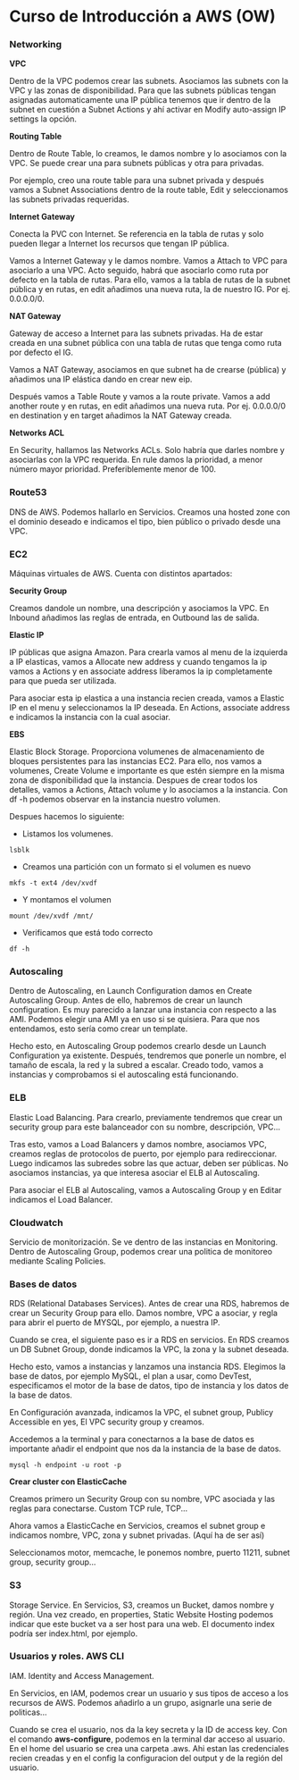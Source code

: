 # Curso de Introducción a AWS (OW)

### Networking

**VPC**

Dentro de la VPC podemos crear las subnets. Asociamos las subnets con la VPC y las zonas de disponibilidad.
Para que las subnets públicas tengan asignadas automaticamente una IP pública tenemos que ir dentro de la subnet en cuestión a Subnet Actions y ahí activar en Modify auto-assign IP settings la opción.

**Routing Table**

Dentro de Route Table, lo creamos, le damos nombre y lo asociamos con la VPC. Se puede crear una para subnets públicas y otra para privadas. 

Por ejemplo, creo una route table para una subnet privada y después vamos a Subnet Associations dentro de la route table, Edit y seleccionamos las subnets privadas requeridas.

**Internet Gateway**

Conecta la PVC con Internet. Se referencia en la tabla de rutas y solo pueden llegar a Internet los recursos que tengan IP pública.

Vamos a Internet Gateway y le damos nombre. Vamos a Attach to VPC para asociarlo a una VPC. Acto seguido, habrá que asociarlo como ruta por defecto en la tabla de rutas. Para ello, vamos a la tabla de rutas de la subnet pública y en rutas, en edit añadimos una nueva ruta, la de nuestro IG. Por ej. 0.0.0.0/0.

**NAT Gateway**

Gateway de acceso a Internet para las subnets privadas. Ha de estar creada en una subnet pública con una tabla de rutas que tenga como ruta por defecto el IG.

Vamos a NAT Gateway, asociamos en que subnet ha de crearse (pública) y añadimos una IP elástica dando en crear new eip. 

Después vamos a Table Route y vamos a la route private. Vamos a add another route y en rutas, en edit añadimos una nueva ruta. Por ej. 0.0.0.0/0 en destination y en target añadimos la NAT Gateway creada.

**Networks ACL**

En Security, hallamos las Networks ACLs. Solo habría que darles nombre y asociarlas con la VPC requerida. En rule damos la prioridad, a menor número mayor prioridad. Preferiblemente menor de 100.

### Route53

DNS de AWS. Podemos hallarlo en Servicios. Creamos una hosted zone con el dominio deseado e indicamos el tipo, bien público o privado desde una VPC. 

### EC2

Máquinas virtuales de AWS. Cuenta con distintos apartados:

**Security Group**

Creamos dandole un nombre, una descripción y asociamos la VPC. En Inbound añadimos las reglas de entrada, en Outbound las de salida. 

**Elastic IP**

IP públicas que asigna Amazon. Para crearla vamos al menu de la izquierda a IP elasticas, vamos a Allocate new address y cuando tengamos la ip vamos a Actions y en associate address liberamos la ip completamente para que pueda ser utilizada.

Para asociar esta ip elastica a una instancia recien creada, vamos a Elastic IP en el menu y seleccionamos la IP deseada. En Actions, associate address e indicamos la instancia con la cual asociar. 

**EBS**

Elastic Block Storage. Proporciona volumenes de almacenamiento de bloques persistentes para las instancias EC2. Para ello, nos vamos a volumenes, Create Volume e importante es que estén siempre en la misma zona de disponibilidad que la instancia. Despues de crear todos los detalles, vamos a Actions, Attach volume y lo asociamos a la instancia. Con df -h podemos observar en la instancia nuestro volumen. 

Despues hacemos lo siguiente:

* Listamos los volumenes.

```
lsblk
```

* Creamos una partición con un formato si el volumen es nuevo

```
mkfs -t ext4 /dev/xvdf
```

* Y montamos el volumen

```
mount /dev/xvdf /mnt/
```

* Verificamos que está todo correcto

```
df -h 
```

### Autoscaling

Dentro de Autoscaling, en Launch Configuration damos en Create Autoscaling Group. Antes de ello, habremos de crear un launch configuration. Es muy parecido a lanzar una instancia con respecto a las AMI. Podemos elegir una AMI ya en uso si se quisiera. Para que nos entendamos, esto sería como crear un template. 

Hecho esto, en Autoscaling Group podemos crearlo desde un Launch Configuration ya existente. Después, tendremos que ponerle un nombre, el tamaño de escala, la red y la subred a escalar. Creado todo, vamos a instancias y comprobamos si el autoscaling está funcionando.

### ELB

Elastic Load Balancing. Para crearlo, previamente tendremos que crear un security group para este balanceador con su nombre, descripción, VPC... 

Tras esto, vamos a Load Balancers y damos nombre, asociamos VPC, creamos reglas de protocolos de puerto, por ejemplo para redireccionar. Luego indicamos las subredes sobre las que actuar, deben ser públicas. No asociamos instancias, ya que interesa asociar el ELB al Autoscaling. 

Para asociar el ELB al Autoscaling, vamos a Autoscaling Group y en Editar indicamos el Load Balancer. 

### Cloudwatch

Servicio de monitorización. Se ve dentro de las instancias en Monitoring. Dentro de Autoscaling Group, podemos crear una politica de monitoreo mediante Scaling Policies. 

### Bases de datos

RDS (Relational Databases Services). 
Antes de crear una RDS, habremos de crear un Security Group para ello. Damos nombre, VPC a asociar, y regla para abrir el puerto de MYSQL, por ejemplo, a nuestra IP. 

Cuando se crea, el siguiente paso es ir a RDS en servicios. En RDS creamos un DB Subnet Group, donde indicamos la VPC, la zona y la subnet deseada. 

Hecho esto, vamos a instancias y lanzamos una instancia RDS. Elegimos la base de datos, por ejemplo MySQL, el plan a usar, como DevTest, especificamos el motor de la base de datos, tipo de instancia y los datos de la base de datos. 

En Configuración avanzada, indicamos la VPC, el subnet group, Publicy Accessible en yes, El VPC security group y creamos.

Accedemos a la terminal y para conectarnos a la base de datos es importante añadir el endpoint que nos da la instancia de la base de datos. 

```
mysql -h endpoint -u root -p 
```

**Crear cluster con ElasticCache**

Creamos primero un Security Group con su nombre, VPC asociada y las reglas para conectarse. Custom TCP rule, TCP... 

Ahora vamos a ElasticCache en Servicios, creamos el subnet group e indicamos nombre, VPC, zona y subnet privadas. (Aquí ha de ser así)

Seleccionamos motor, memcache, le ponemos nombre, puerto 11211, subnet group, security group...

### S3

Storage Service. En Servicios, S3, creamos un Bucket, damos nombre y región. Una vez creado, en properties, Static Website Hosting podemos indicar que este bucket va a ser host para una web. El documento index podría ser index.html, por ejemplo.

### Usuarios y roles. AWS CLI

IAM. Identity and Access Management. 

En Servicios, en IAM, podemos crear un usuario y sus tipos de acceso a los recursos de AWS. Podemos añadirlo a un grupo, asignarle una serie de politicas... 

Cuando se crea el usuario, nos da la key secreta y la ID de access key. Con el comando **aws-configure**, podemos en la terminal dar acceso al usuario.
En el home del usuario se crea una carpeta .aws. Ahi estan las credenciales recien creadas y en el config la configuracion del output y de la región del usuario.







